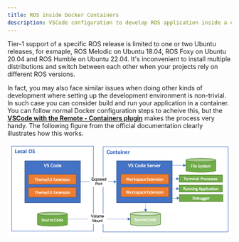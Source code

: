 ```yaml
---
title: ROS inside Docker Containers
description: VSCode configuration to develop ROS application inside a container
---
```


Tier-1 support of a specific ROS release is limited to one or two Ubuntu releases, for exmaple, ROS Melodic on Ubuntu 18.04, ROS Foxy on Ubuntu 20.04 and ROS Humble on Ubuntu 22.04. It's inconvenient to install multiple distributions and switch between each other when your projects rely on different ROS versions. 

In fact, you may also face similar issues when doing other kinds of development where setting up the development environment is non-trivial. In such case you can consider build and run your application in a container. You can follow normal Docker configuration steps to acheive this, but the [**VSCode with the Remote - Containers plugin**](https://code.visualstudio.com/docs/remote/containers) makes the process very handy. The following figure from the official documentation clearly illustrates how this works.

![Raspberry Pi](./figures/architecture-containers.png)

